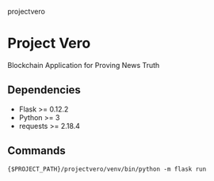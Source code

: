 projectvero

# Project Vero

Blockchain Application for Proving News Truth

## Dependencies

- Flask >= 0.12.2
- Python >= 3
- requests >= 2.18.4

## Commands

`{$PROJECT_PATH}/projectvero/venv/bin/python -m flask run`
